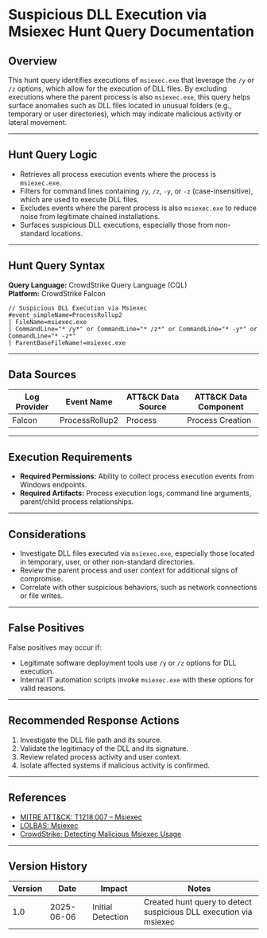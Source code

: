 # Suspicious DLL Execution via Msiexec Hunt Query Documentation

## Overview
This hunt query identifies executions of `msiexec.exe` that leverage the `/y` or `/z` options, which allow for the execution of DLL files. By excluding executions where the parent process is also `msiexec.exe`, this query helps surface anomalies such as DLL files located in unusual folders (e.g., temporary or user directories), which may indicate malicious activity or lateral movement.

---

## Hunt Query Logic

- Retrieves all process execution events where the process is `msiexec.exe`.
- Filters for command lines containing `/y`, `/z`, `-y`, or `-z` (case-insensitive), which are used to execute DLL files.
- Excludes events where the parent process is also `msiexec.exe` to reduce noise from legitimate chained installations.
- Surfaces suspicious DLL executions, especially those from non-standard locations.

---

## Hunt Query Syntax

**Query Language:** CrowdStrike Query Language (CQL)  
**Platform:** CrowdStrike Falcon

```fql
// Suspicious DLL Execution via Msiexec
#event_simpleName=ProcessRollup2 
| FileName=msiexec.exe 
| CommandLine="* /y*" or CommandLine="* /z*" or CommandLine="* -y*" or CommandLine="* -z*" 
| ParentBaseFileName!=msiexec.exe
```

---

## Data Sources

| Log Provider | Event Name       | ATT&CK Data Source  | ATT&CK Data Component  |
|--------------|------------------|---------------------|------------------------|
| Falcon       | ProcessRollup2   | Process             | Process Creation       |

---

## Execution Requirements

- **Required Permissions:** Ability to collect process execution events from Windows endpoints.
- **Required Artifacts:** Process execution logs, command line arguments, parent/child process relationships.

---

## Considerations

- Investigate DLL files executed via `msiexec.exe`, especially those located in temporary, user, or other non-standard directories.
- Review the parent process and user context for additional signs of compromise.
- Correlate with other suspicious behaviors, such as network connections or file writes.

---

## False Positives

False positives may occur if:
- Legitimate software deployment tools use `/y` or `/z` options for DLL execution.
- Internal IT automation scripts invoke `msiexec.exe` with these options for valid reasons.

---

## Recommended Response Actions

1. Investigate the DLL file path and its source.
2. Validate the legitimacy of the DLL and its signature.
3. Review related process activity and user context.
4. Isolate affected systems if malicious activity is confirmed.

---

## References
- [MITRE ATT&CK: T1218.007 – Msiexec](https://attack.mitre.org/techniques/T1218/007/)
- [LOLBAS: Msiexec](https://lolbas-project.github.io/lolbas/Binaries/Msiexec/)
- [CrowdStrike: Detecting Malicious Msiexec Usage](https://www.crowdstrike.com/blog/detecting-malicious-msiexec-usage/)

---

## Version History
| Version | Date       | Impact            | Notes                                                                                      |
|---------|------------|-------------------|--------------------------------------------------------------------------------------------|
| 1.0     | 2025-06-06 | Initial Detection | Created hunt query to detect suspicious DLL execution via msiexec                           |
